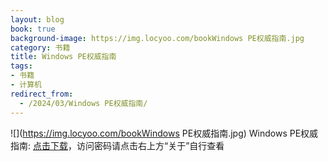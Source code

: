 ```yaml
---
layout: blog
book: true
background-image: https://img.locyoo.com/bookWindows PE权威指南.jpg
category: 书籍
title: Windows PE权威指南
tags:
- 书籍
- 计算机
redirect_from:
  - /2024/03/Windows PE权威指南/
---
```

![](https://img.locyoo.com/bookWindows PE权威指南.jpg)
Windows PE权威指南: <a name = "ref1" href="https://url18.ctfile.com/f/50983618-1347923545-a7160f?p=3619">点击下载</a>，访问密码请点击右上方“关于”自行查看